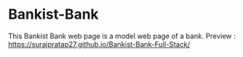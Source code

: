# Bankist-Bank
This Bankist Bank web page is a model web page of a bank.
Preview : https://surajpratap27.github.io/Bankist-Bank-Full-Stack/
